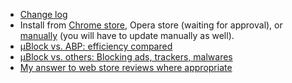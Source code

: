 - [Change log](https://github.com/gorhill/uBlock/wiki/Change-log)
- Install from [Chrome store](https://chrome.google.com/webstore/detail/%C2%B5block/cjpalhdlnbpafiamejdnhcphjbkeiagm), Opera store (waiting for approval), or [manually](https://github.com/gorhill/uBlock/tree/master/dist#install) (you will have to update manually as well).
- [µBlock vs. ABP: efficiency compared](https://github.com/gorhill/uBlock/wiki/%C2%B5Block-vs.-ABP:-efficiency-compared)
- [µBlock vs. others: Blocking ads, trackers, malwares](https://github.com/gorhill/uBlock/wiki/%C2%B5Block-vs.-others:-Blocking-ads,-trackers,-malwares)
- [My answer to web store reviews where appropriate](https://github.com/gorhill/uBlock/wiki/My-answer-to-web-store-reviews-where-appropriate)
